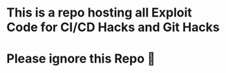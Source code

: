 # This is a repo hosting all Exploit Code for CI/CD Hacks and Git Hacks
# Please ignore this Repo 🙏

